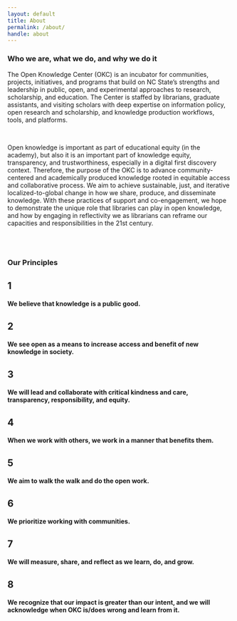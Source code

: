 ```yaml
---
layout: default
title: About
permalink: /about/
handle: about
---
```


<link rel="preconnect" href="https://fonts.googleapis.com">
<link rel="preconnect" href="https://fonts.gstatic.com" crossorigin>
<link href="https://fonts.googleapis.com/css2?family=Bungee+Shade&family=Urbanist:wght@300&display=swap" rel="stylesheet">

<link rel="apple-touch-icon" sizes="180x180" href="/apple-touch-icon.png">
<link rel="icon" type="image/png" sizes="32x32" href="/favicon-32x32.png">
<link rel="icon" type="image/png" sizes="16x16" href="/favicon-16x16.png">
<link rel="manifest" href="/site.webmanifest">

### Who we are, what we do, and why we do it

The Open Knowledge Center (OKC) is an incubator for communities, projects, initiatives, and programs that build on NC State’s strengths and leadership in public, open, and experimental approaches to research, scholarship, and education. The Center is staffed by librarians, graduate assistants, and visiting scholars with deep expertise on information policy, open research and scholarship, and knowledge production workflows, tools, and platforms. 
	
<br>

Open knowledge is important as part of educational equity (in the academy), but also it is an important part of knowledge equity, transparency, and trustworthiness, especially in a digital first discovery context. Therefore, the purpose of the OKC is to advance community-centered and academically produced knowledge rooted in equitable access and collaborative process. We aim to achieve sustainable, just, and iterative localized-to-global change in how we share, produce, and disseminate knowledge. With these practices of support and co-engagement, we hope to demonstrate the unique role that libraries can play in open knowledge, and how by engaging in reflectivity we as librarians can reframe our capacities and responsibilities in the 21st century.

<br>
<br>

### Our Principles

## 1   
#### We believe that knowledge is a public good.
	
## 2   
#### We see open as a means to increase access and benefit of new knowledge in society.
	
## 3   
#### We will lead and collaborate with critical kindness and care, transparency, responsibility, and equity.

## 4   
#### When we work with others, we work in a manner that benefits them.
	
## 5   
#### We aim to walk the walk and do the open work.
	
## 6   
#### We prioritize working with communities.
	
## 7   
#### We will measure, share, and reflect as we learn, do, and grow.

## 8   
#### We recognize that our impact is greater than our intent, and we will acknowledge when OKC is/does wrong and learn from it.
	




